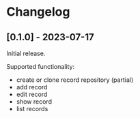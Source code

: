 # Changelog

## [0.1.0] - 2023-07-17

Initial release.

Supported functionality:
- create or clone record repository (partial)
- add record
- edit record
- show record
- list records
